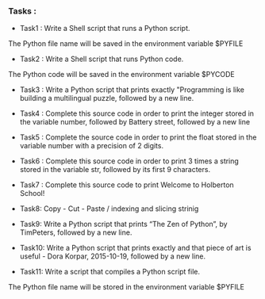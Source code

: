 ### Tasks :

- Task1 : Write a Shell script that runs a Python script.

The Python file name will be saved in the environment variable $PYFILE

- Task2 : Write a Shell script that runs Python code.

The Python code will be saved in the environment variable $PYCODE

- Task3 : Write a Python script that prints exactly "Programming is 
like building a multilingual puzzle, followed by a new line.

- Task4 : Complete this source code in order to print the integer stored
in the variable number, followed by Battery street, followed by a new line

- Task5 : Complete the source code in order to print the float stored in the
 variable number with a precision of 2 digits.

- Task6 : Complete this source code in order to print 3 times a string stored
 in the variable str, followed by its first 9 characters.

- Task7 : Complete this source code to print Welcome to Holberton School!

- Task8: Copy - Cut - Paste / indexing and slicing strinig

- Task9: Write a Python script that prints “The Zen of Python”, by TimPeters, followed by a new line.

- Task10: Write a Python script that prints exactly and that piece of art is useful - Dora Korpar, 
2015-10-19, followed by a new line.

- Task11: Write a script that compiles a Python script file.

The Python file name will be stored in the environment variable $PYFILE
